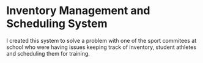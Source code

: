 # Inventory Management and Scheduling System 
I created this system to solve a problem with one of the sport commitees at school who were having issues keeping track of inventory,  student athletes and scheduling them for training.
